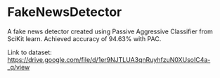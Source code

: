 # FakeNewsDetector
A fake news detector created using Passive Aggressive Classifier from SciKit learn. Achieved accuracy of 94.63% with PAC.

Link to dataset: https://drive.google.com/file/d/1er9NJTLUA3qnRuyhfzuN0XUsoIC4a-_q/view

